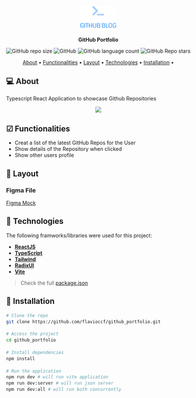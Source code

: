 <p align="center">
  <img width="20%" src="./src/assets/github_blog.svg" />
</p>

<p align="center">
    <strong>GitHub Portfolio</strong>
</p>

<p align="center">
  <img alt="GitHub repo size" src="https://img.shields.io/github/repo-size/flavioccf/github_portfolio">
  <img alt="GitHub" src="https://img.shields.io/github/license/flavioccf/github_portfolio">
  <img alt="GitHub language count" src="https://img.shields.io/github/languages/count/flavioccf/github_portfolio">
  <img alt="GitHub Repo stars" src="https://img.shields.io/github/stars/flavioccf/github_portfolio?style=social">
</p>

<p align="center">
 <a href="#-About">About</a> •
 <a href="#-Functionalities">Functionalities</a> • 
 <a href="#-layout">Layout</a> • 
 <a href="#-Technologies">Technologies</a> • 
 <a href="#-Installation">Installation</a> • 
</p>

## 💻 About

Typescript React Application to showcase Github Repositories

<p align="center">
  <img src=".github/dtMoney.png">
</p>

## ☑ Functionalities

- Creat a list of the latest GitHub Repos for the User
- Show details of the Repository when clicked
- Show other users profile

## 🎨 Layout

### Figma File

[Figma Mock](https://www.figma.com/community/file/1138814493269096792/dt-money)

## 🔨 Technologies

The following framworks/libraries were used for this project:

- **[ReactJS](https://reactjs.org/)**
- **[TypeScript](https://www.typescriptlang.org/)**
- **[Tailwind](https://tailwindcss.com)**
- **[RadixUI](https://www.radix-ui.com)**
- **[Vite](https://vitejs.dev/)**

> Check the full [package.json](https://github.com/flavioccf/github_portfolio/blob/main/package.json)


## 🚀 Installation

```bash
# Clone the repo
git clone https://github.com/flavioccf/github_portfolio.git

# Access the project
cd github_portfolio

# Install dependencies
npm install

# Run the application
npm run dev # will run vite application
npm run dev:server # will run json server
npm run dev:all # will run both concurrently

```